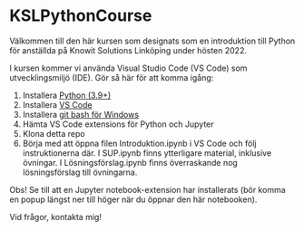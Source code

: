 # KSLPythonCourse

Välkommen till den här kursen som designats som en introduktion till Python för anställda på Knowit Solutions Linköping under hösten 2022.

I kursen kommer vi använda Visual Studio Code (VS Code) som utvecklingsmiljö (IDE). Gör så här för att komma igång:
1. Installera [Python (3.9+)](https://www.python.org/downloads/)
2. Installera [VS Code](https://code.visualstudio.com/)
3. Installera [git bash för Windows](https://gitforwindows.org/)
4. Hämta VS Code extensions för Python och Jupyter
5. Klona detta repo
6. Börja med att öppna filen Introduktion.ipynb i VS Code och följ instruktionerna där. I SUP.ipynb finns ytterligare material, inklusive övningar. I Lösningsförslag.ipynb finns överraskande nog lösningsförslag till övningarna.

Obs! Se till att en Jupyter notebook-extension har installerats (bör komma en popup längst ner till höger när du öppnar den här notebooken).

Vid frågor, kontakta mig!
